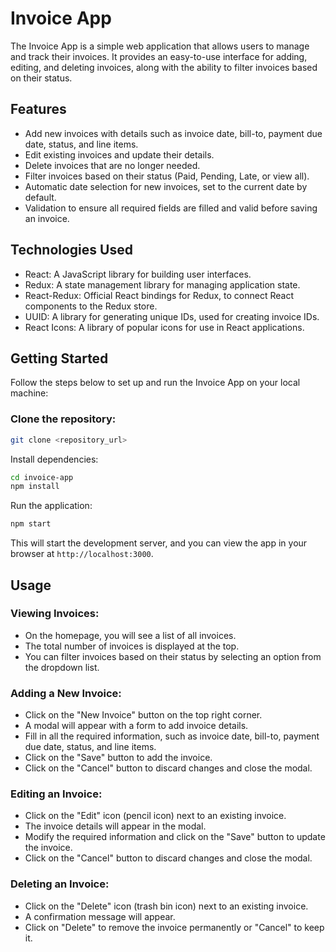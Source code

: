 # Invoice App
The Invoice App is a simple web application that allows users to manage and track their invoices. It provides an easy-to-use interface for adding, editing, and deleting invoices, along with the ability to filter invoices based on their status.

## Features
- Add new invoices with details such as invoice date, bill-to, payment due date, status, and line items.
- Edit existing invoices and update their details.
- Delete invoices that are no longer needed.
- Filter invoices based on their status (Paid, Pending, Late, or view all).
- Automatic date selection for new invoices, set to the current date by default.
- Validation to ensure all required fields are filled and valid before saving an invoice.

## Technologies Used
- React: A JavaScript library for building user interfaces.
- Redux: A state management library for managing application state.
- React-Redux: Official React bindings for Redux, to connect React components to the Redux store.
- UUID: A library for generating unique IDs, used for creating invoice IDs.
- React Icons: A library of popular icons for use in React applications.

## Getting Started
Follow the steps below to set up and run the Invoice App on your local machine:

### Clone the repository:

```bash
git clone <repository_url>
```
Install dependencies:
```bash
cd invoice-app
npm install
```
Run the application:

```bash
npm start
```
This will start the development server, and you can view the app in your browser at `http://localhost:3000`.

## Usage

### Viewing Invoices:

- On the homepage, you will see a list of all invoices.
- The total number of invoices is displayed at the top.
- You can filter invoices based on their status by selecting an option from the dropdown list.

### Adding a New Invoice:

- Click on the "New Invoice" button on the top right corner.
- A modal will appear with a form to add invoice details.
- Fill in all the required information, such as invoice date, bill-to, payment due date, status, and line items.
- Click on the "Save" button to add the invoice.
- Click on the "Cancel" button to discard changes and close the modal.

### Editing an Invoice:

- Click on the "Edit" icon (pencil icon) next to an existing invoice.
- The invoice details will appear in the modal.
- Modify the required information and click on the "Save" button to update the invoice.
- Click on the "Cancel" button to discard changes and close the modal.

### Deleting an Invoice:

- Click on the "Delete" icon (trash bin icon) next to an existing invoice.
- A confirmation message will appear.
- Click on "Delete" to remove the invoice permanently or "Cancel" to keep it.
